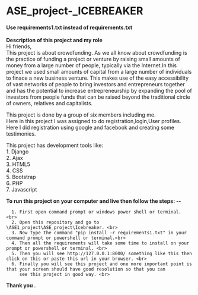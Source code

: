 # ASE_project-_ICEBREAKER
<b> Use requirements1.txt instead of requirements.txt </b><br>
<br>
<b> Description of this project and my role </b> <br>
Hi friends,<br>
         This project is about crowdfunding. As we all know about crowdfunding is the practice of funding a project or venture 
  by raising small amounts of money from a large number of people, typically via the Internet.In this project we used small
  amounts of capital from a large number of individuals to finace a new business venture. This makes use of the easy accessibility
  of vast networks of people to bring investors and entrepreneurs together and has the potential to increase entrepreneurship by 
  expanding the pool of investors from people funds that can be raised beyond the traditional circle of owners, relatives and capitalists.
  
  This project is done by a group of six members including me.<br>
  Here in this project I was assigned to do registration,login,User profiles.<br>
  Here I did registration using google and facebook and creating some testimonies. <br>
  
  This project has development tools like:<br>
      1. Django <br>
      2. Ajax <br>
      3. HTML5  <br>
      4. CSS  <br>
      5. Bootstrap  <br>
      6. PHP  <br>
      7. Javascript <br>
      
      
  <b>  To run this project on your computer and live then follow the steps: --</b><br>
  
      1. First open command prompt or windows power shell or terminal. <br>
      2. Open this repository and go to \ASE1_project\ASE_project\Icebreaker. <br>
      3. Now type the command "pip install -r requirements1.txt" in your command prompt or powershell or terminal.<br>
      4. Then all the requirements will take some time to install on your prompt or powershell or terminal. <br>
      5. Then you will see http://127.0.0.1:8000/ something like this then click on this or paste this url in your browser. <br>
      6. Finally you will see this project and one more important point is that your screen should have good resolution so that you can 
         see this project in good way. <br> 
  
  <b> Thank you .</b>
